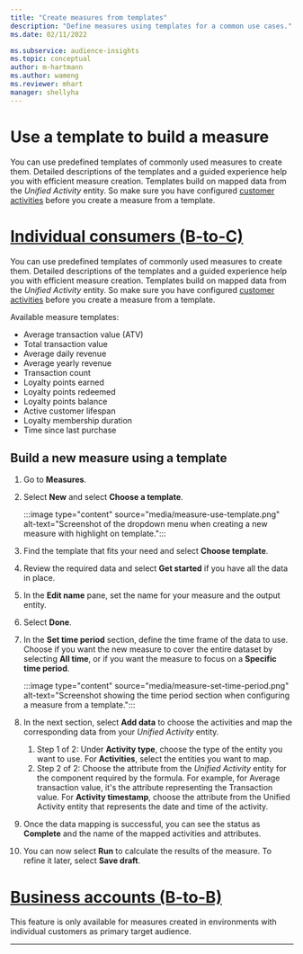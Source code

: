 ```yaml
---
title: "Create measures from templates"
description: "Define measures using templates for a common use cases."
ms.date: 02/11/2022

ms.subservice: audience-insights
ms.topic: conceptual
author: m-hartmann
ms.author: wameng
ms.reviewer: mhart
manager: shellyha
---
```


# Use a template to build a measure

You can use predefined templates of commonly used measures to create them. Detailed descriptions of the templates and a guided experience help you with efficient measure creation. Templates build on mapped data from the *Unified Activity* entity. So make sure you have configured [customer activities](activities.md) before you create a measure from a template.

# [Individual consumers (B-to-C)](#tab/b2c)

You can use predefined templates of commonly used measures to create them. Detailed descriptions of the templates and a guided experience help you with efficient measure creation. Templates build on mapped data from the *Unified Activity* entity. So make sure you have configured [customer activities](activities.md) before you create a measure from a template.

Available measure templates: 
- Average transaction value (ATV)
- Total transaction value
- Average daily revenue
- Average yearly revenue
- Transaction count
- Loyalty points earned
- Loyalty points redeemed
- Loyalty points balance
- Active customer lifespan
- Loyalty membership duration
- Time since last purchase

## Build a new measure using a template

1. Go to **Measures**.

1. Select **New** and select **Choose a template**.

   :::image type="content" source="media/measure-use-template.png" alt-text="Screenshot of the dropdown menu when creating a new measure with highlight on template.":::

1. Find the template that fits your need and select **Choose template**.

1. Review the required data and select **Get started** if you have all the data in place.

1. In the **Edit name** pane, set the name for your measure and the output entity. 

1. Select **Done**.

1. In the **Set time period** section, define the time frame of the data to use. Choose if you want the new measure to cover the entire dataset by selecting **All time**, or if you want the measure to focus on a **Specific time period**.

   :::image type="content" source="media/measure-set-time-period.png" alt-text="Screenshot showing the time period section when configuring a measure from a template.":::

1. In the next section, select **Add data** to choose the activities and map the corresponding data from your *Unified Activity* entity.

    1. Step 1 of 2: Under **Activity type**, choose the type of the entity you want to use. For **Activities**, select the entities you want to map.
    1. Step 2 of 2: Choose the attribute from the *Unified Activity* entity for the component required by the formula. For example, for Average transaction value, it's the attribute representing the Transaction value. For **Activity timestamp**, choose the attribute from the Unified Activity entity that represents the date and time of the activity.
   
1. Once the data mapping is successful, you can see the status as **Complete** and the name of the mapped activities and attributes.

1. You can now select **Run** to calculate the results of the measure. To refine it later, select **Save draft**.

# [Business accounts (B-to-B)](#tab/b2b)

This feature is only available for measures created in environments with individual customers as primary target audience.

---
